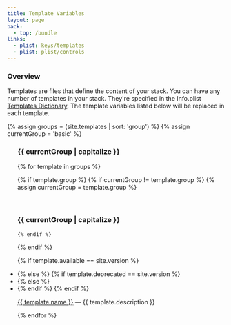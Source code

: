 ```yaml
---
title: Template Variables
layout: page
back:
  - top: /bundle
links:
  - plist: keys/templates  
  - plist: plist/controls  
---
```



### Overview
Templates are files that define the content of your stack. You can have any number of templates in your stack. They're specified in the Info.plist [Templates Dictionary](/keys/templates/).  The template variables listed below will be replaced in each template.



{% assign groups = (site.templates | sort: 'group') %}
{% assign currentGroup = 'basic' %}


<ul>
<h3>{{ currentGroup | capitalize }}</h3>
{% for template in groups %}

  {% if template.group %}
    {% if currentGroup != template.group %}
      {% assign currentGroup = template.group %}
<br>      
<br>      
<h3>{{ currentGroup | capitalize }}</h3>

    {% endif %}
  {% endif %}



{% if template.available == site.version %}
    <li class='new'>
{% else %}
    {% if template.deprecated == site.version %}
        <li class='new deprecation'>
    {% else %}
        <li>
    {% endif %}
{% endif %}

<a href='{{ site.baseurl }}{{ template.url }}'>{{ template.name }}</a> &mdash; {{ template.description }}</li>

{% endfor %}
</ul>
